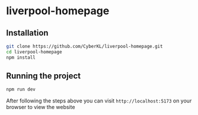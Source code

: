 # liverpool-homepage


## Installation

```bash
git clone https://github.com/CyberKL/liverpool-homepage.git
cd liverpool-homepage
npm install
```

## Running the project

```bash
npm run dev
```

After following the steps above you can visit `http://localhost:5173` on your browser to view the website